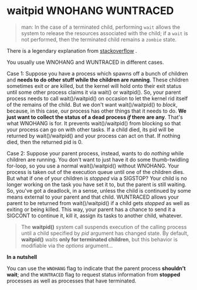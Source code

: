 # waitpid WNOHANG WUNTRACED



> man: In the case of a terminated child, performing `wait` allows the system to release the resources associated with the child; if a `wait` is not performed, then the terminated child remains a `zombie` state.



There is a legendary explanation from [stackoverflow](https://stackoverflow.com/questions/33508997/waitpid-wnohang-wuntraced-how-do-i-use-these/34845669) .

You usually use WNOHANG and WUNTRACED in different cases.

Case 1: Suppose you have a process which spawns off a bunch of children and **needs to do other stuff while the children are running**. These children sometimes exit or are killed, but the kernel will hold onto their exit status until some other process claims it via wait() or waitpid(). So, your parent process needs to call wait()/waitpid() on occasion to let the kernel rid itself of the remains of the child. But we don't want wait()/waitpid() to *block*, because, in this case, our process has other things that it needs to do. **We just want to collect the status of a dead process *if* there are any**. That's what WNOHANG is for. It prevents wait()/waitpid() from blocking so that your process can go on with other tasks. If a child died, its pid will be returned by wait()/waitpid() and your process can act on that. If nothing died, then the returned pid is 0.

Case 2: Suppose your parent process, instead, wants to do *nothing* while children are running. You don't want to just have it do some thumb-twidling for-loop, so you use a normal wait()/waitpid() without WNOHANG. Your process is taken out of the execution queue until one of the children dies. But what if one of your children is *stopped* via a SIGSTOP? Your child is no longer working on the task you have set it to, but the parent is still waiting. So, you've got a deadlock, in a sense, unless the child is continued by some means external to your parent and that child. WUNTRACED allows your parent to be returned from wait()/waitpid() if a child gets *stopped* as well as exiting or being killed. This way, your parent has a chance to send it a SIGCONT to continue it, kill it, assign its tasks to another child, whatever.

> The **waitpid()** system call suspends execution of the calling process until a child specified by *pid* argument has changed state. By default, **waitpid()** waits **only for terminated children**, but this behavior is modifiable via the *options* argument...

**In a nutshell**

You can use the `WNOHANG` flag to indicate that the parent process **shouldn’t wait**; and the `WUNTRACED` flag to request status information from **stopped** processes as well as processes that have terminated.




